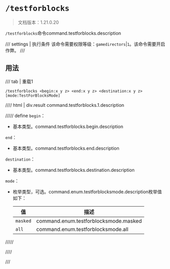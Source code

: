 # `/testforblocks`

> 文档版本：1.21.0.20

`/testforblocks`命令command.testforblocks.description

/// settings | 执行条件
该命令需要权限等级：`gamedirectors`|`1`。该命令需要开启作弊。
///

## 用法

/// tab | 重载1
```mcfunction
/testforblocks <begin:x y z> <end:x y z> <destination:x y z> [mode:TestForBlocksMode]
```

//// html | div.result
command.testforblocks.1.description

///// define
`begin`：<!-- md:samp x y z -->

- 基本类型。command.testforblocks.begin.description

`end`：<!-- md:samp x y z -->

- 基本类型。command.testforblocks.end.description

`destination`：<!-- md:samp x y z -->

- 基本类型。command.testforblocks.destination.description

`mode`：<!-- md:samp TestForBlocksMode -->

- 枚举类型，可选。command.enum.testforblocksmode.description枚举值如下：

  |值|描述|
  |---|---|
  |`masked`|command.enum.testforblocksmode.masked|
  |`all`|command.enum.testforblocksmode.all|



/////

////

///
